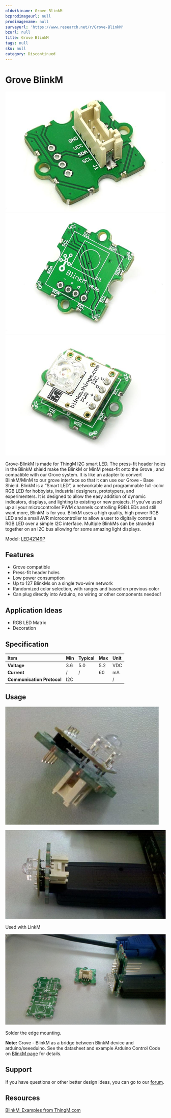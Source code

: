 ```yaml
---
oldwikiname: Grove-BlinkM‏‎
bzprodimageurl: null
prodimagename: null
surveyurl: 'https://www.research.net/r/Grove-BlinkM'
bzurl: null
title: Grove BlinkM‏‎
tags: null
sku: null
category: Discontinued
---
```


# Grove BlinkM

![](https://github.com/SeeedDocument/Grove-BlinkM/raw/master/img/Tbkms.jpg) ![](https://github.com/SeeedDocument/Grove-BlinkM/raw/master/img/Tbkms_01.jpg) ![](https://github.com/SeeedDocument/Grove-BlinkM/raw/master/img/Tbkms_02.jpg)

Grove-BlinkM is made for ThingM I2C smart LED. The press-fit header holes in the BlinkM shield make the BlinkM or MinM press-fit onto the Grove , and compatible with our Grove system. It is like an adapter to convert BlinkM/MinM to our grove interface so that it can use our Grove - Base Shield. BlinkM is a “Smart LED”, a networkable and programmable full-color RGB LED for hobbyists, industrial designers, prototypers, and experimenters. It is designed to allow the easy addition of dynamic indicators, displays, and lighting to existing or new projects. If you’ve used up all your microcontroller PWM channels controlling RGB LEDs and still want more, BlinkM is for you. BlinkM uses a high quality, high power RGB LED and a small AVR microcontroller to allow a user to digitally control a RGB LED over a simple I2C interface. Multiple BlinkMs can be stranded together on an I2C bus allowing for some amazing light displays.

Model: [LED42149P](http://www.seeedstudio.com/depot/grove-blinkm-p-826.html?cPath=156_157)

## Features

* Grove compatible
* Press-fit header holes
* Low power consumption
* Up to 127 BlinkMs on a single two-wire network
* Randomized color selection, with ranges and based on previous color
* Can plug directly into Arduino, no wiring or other components needed!

## Application Ideas

* RGB LED Matrix
* Decoration

## Specification

| Item | Min | Typical | Max | Unit |
| :--- | :--- | :--- | :--- | :--- |
| **Voltage** | 3.6 | 5.0 | 5.2 | VDC |
| **Current** | / | / | 60 | mA |
| **Communication Protocol** | I2C |  |  | / |

## Usage

![](https://github.com/SeeedDocument/Grove-BlinkM/raw/master/img/Twigblink2.jpg)

![](https://github.com/SeeedDocument/Grove-BlinkM/raw/master/img/Blinkmhw1.jpg)

Used with LinkM

![](https://github.com/SeeedDocument/Grove-BlinkM/raw/master/img/Blinkmhw2.jpg)

Solder the edge mounting.

**Note:** Grove - BlinkM as a bridge between BlinkM device and arduino/seeeduino. See the datasheet and example Arduino Control Code on [BlinkM page](http://www.seeedstudio.com/depot/blinkm-i2c-controlled-rgb-led-p-836.html?cPath=156_157) for details.

## Support

If you have questions or other better design ideas, you can go to our [forum](http://www.seeedstudio.com/forum).

## Resources

[BlinkM\_Examples from ThingM.com](http://thingm.com/fileadmin/thingm/downloads/BlinkM_Examples.zip)

